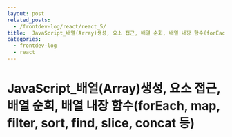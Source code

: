 ```yaml
---
layout: post
related_posts:
  - /frontdev-log/react/react_5/
title:  JavaScript_배열(Array)생성, 요소 접근, 배열 순회, 배열 내장 함수(forEach, map, filter, sort, find, slice, concat 등)
categories: 
  - frontdev-log
  - react
---
```

# JavaScript_배열(Array)생성, 요소 접근, 배열 순회, 배열 내장 함수(forEach, map, filter, sort, find, slice, concat 등)